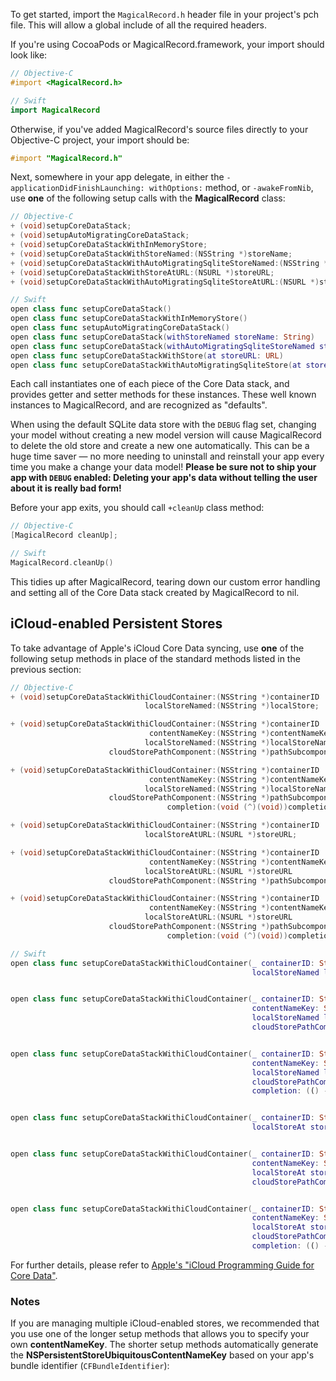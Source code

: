 To get started, import the `MagicalRecord.h` header file in your project's pch file. This will allow a global include of all the required headers.

If you're using CocoaPods or MagicalRecord.framework, your import should look like:

```objective-c
// Objective-C
#import <MagicalRecord.h>
```

```swift
// Swift
import MagicalRecord
```

Otherwise, if you've added MagicalRecord's source files directly to your Objective-C project, your import should be:

```objective-c
#import "MagicalRecord.h"
```

Next, somewhere in your app delegate, in either the `- applicationDidFinishLaunching: withOptions:` method, or `-awakeFromNib`, use **one** of the following setup calls with the **MagicalRecord** class:

```objective-c
// Objective-C
+ (void)setupCoreDataStack;
+ (void)setupAutoMigratingCoreDataStack;
+ (void)setupCoreDataStackWithInMemoryStore;
+ (void)setupCoreDataStackWithStoreNamed:(NSString *)storeName;
+ (void)setupCoreDataStackWithAutoMigratingSqliteStoreNamed:(NSString *)storeName;
+ (void)setupCoreDataStackWithStoreAtURL:(NSURL *)storeURL;
+ (void)setupCoreDataStackWithAutoMigratingSqliteStoreAtURL:(NSURL *)storeURL;
```

```swift
// Swift
open class func setupCoreDataStack()
open class func setupCoreDataStackWithInMemoryStore()
open class func setupAutoMigratingCoreDataStack()
open class func setupCoreDataStack(withStoreNamed storeName: String)
open class func setupCoreDataStack(withAutoMigratingSqliteStoreNamed storeName: String)
open class func setupCoreDataStackWithStore(at storeURL: URL)
open class func setupCoreDataStackWithAutoMigratingSqliteStore(at storeURL: URL)
```

Each call instantiates one of each piece of the Core Data stack, and provides getter and setter methods for these instances. These well known instances to MagicalRecord, and are recognized as "defaults".

When using the default SQLite data store with the `DEBUG` flag set, changing your model without creating a new model version will cause MagicalRecord to delete the old store and create a new one automatically. This can be a huge time saver — no more needing to uninstall and reinstall your app every time you make a change your data model! **Please be sure not to ship your app with `DEBUG` enabled: Deleting your app's data without telling the user about it is really bad form!**

Before your app exits, you should call `+cleanUp` class method:

```objective-c
// Objective-C
[MagicalRecord cleanUp];
```

```swift
// Swift
MagicalRecord.cleanUp()
```

This tidies up after MagicalRecord, tearing down our custom error handling and setting all of the Core Data stack created by MagicalRecord to nil.

## iCloud-enabled Persistent Stores

To take advantage of Apple's iCloud Core Data syncing, use **one** of the following setup methods in place of the standard methods listed in the previous section:

```objective-c
// Objective-C
+ (void)setupCoreDataStackWithiCloudContainer:(NSString *)containerID
                              localStoreNamed:(NSString *)localStore;

+ (void)setupCoreDataStackWithiCloudContainer:(NSString *)containerID
                               contentNameKey:(NSString *)contentNameKey
                              localStoreNamed:(NSString *)localStoreName
                      cloudStorePathComponent:(NSString *)pathSubcomponent;

+ (void)setupCoreDataStackWithiCloudContainer:(NSString *)containerID
                               contentNameKey:(NSString *)contentNameKey
                              localStoreNamed:(NSString *)localStoreName
                      cloudStorePathComponent:(NSString *)pathSubcomponent
                                   completion:(void (^)(void))completion;

+ (void)setupCoreDataStackWithiCloudContainer:(NSString *)containerID
                              localStoreAtURL:(NSURL *)storeURL;

+ (void)setupCoreDataStackWithiCloudContainer:(NSString *)containerID
                               contentNameKey:(NSString *)contentNameKey
                              localStoreAtURL:(NSURL *)storeURL
                      cloudStorePathComponent:(NSString *)pathSubcomponent;

+ (void)setupCoreDataStackWithiCloudContainer:(NSString *)containerID
                               contentNameKey:(NSString *)contentNameKey
                              localStoreAtURL:(NSURL *)storeURL
                      cloudStorePathComponent:(NSString *)pathSubcomponent
                                   completion:(void (^)(void))completion;
```

```swift
// Swift
open class func setupCoreDataStackWithiCloudContainer(_ containerID: String,
                                                      localStoreNamed localStore: String)


open class func setupCoreDataStackWithiCloudContainer(_ containerID: String,
                                                      contentNameKey: String?,
                                                      localStoreNamed localStoreName: String,
                                                      cloudStorePathComponent pathSubcomponent: String?)


open class func setupCoreDataStackWithiCloudContainer(_ containerID: String,
                                                      contentNameKey: String?,
                                                      localStoreNamed localStoreName: String,
                                                      cloudStorePathComponent pathSubcomponent: String?,
                                                      completion: (() -> Swift.Void)? = nil)


open class func setupCoreDataStackWithiCloudContainer(_ containerID: String,
                                                      localStoreAt storeURL: URL)


open class func setupCoreDataStackWithiCloudContainer(_ containerID: String,
                                                      contentNameKey: String?,
                                                      localStoreAt storeURL: URL,
                                                      cloudStorePathComponent pathSubcomponent: String?)


open class func setupCoreDataStackWithiCloudContainer(_ containerID: String,
                                                      contentNameKey: String?,
                                                      localStoreAt storeURL: URL,
                                                      cloudStorePathComponent pathSubcomponent: String?,
                                                      completion: (() -> Swift.Void)? = nil)
```

For further details, please refer to [Apple's "iCloud Programming Guide for Core Data"](https://developer.apple.com/library/archive/documentation/DataManagement/Conceptual/UsingCoreDataWithiCloudPG/Introduction/Introduction.html).


### Notes

If you are managing multiple iCloud-enabled stores, we recommended that you use one of the longer setup methods that allows you to specify your own **contentNameKey**. The shorter setup methods automatically generate the **NSPersistentStoreUbiquitousContentNameKey** based on your app's bundle identifier (`CFBundleIdentifier`):
